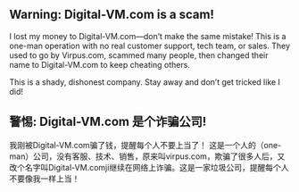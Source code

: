 

## Warning: Digital-VM.com is a scam!

I lost my money to Digital-VM.com—don’t make the same mistake! This is a one-man operation with no real customer support, tech team, or sales. They used to go by Virpus.com, scammed many people, then changed their name to Digital-VM.com to keep cheating others.

This is a shady, dishonest company. Stay away and don’t get tricked like I did!

## 警惕: Digital-VM.com 是个诈骗公司!
我刚被Digital-VM.com骗了钱，提醒每个人不要上当了！ 这是一个人的（one-man）公司，没有客服、技术、销售，原来叫virpus.com，欺骗了很多人后，又改个名字叫Digital-VM.comji继续在网络上诈骗。这是一家垃圾公司，提醒每个人不要像我一样上当！
